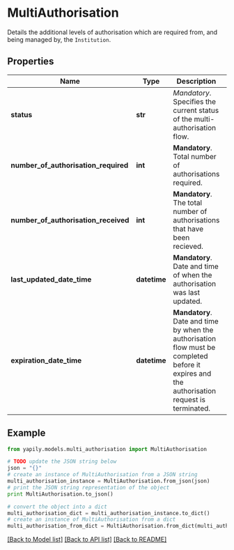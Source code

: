 # MultiAuthorisation

Details the additional levels of authorisation which are required from, and being managed by, the `Institution`.

## Properties
Name | Type | Description | Notes
------------ | ------------- | ------------- | -------------
**status** | **str** | _Mandatory_. Specifies the current status of the multi-authorisation flow. | [optional] 
**number_of_authorisation_required** | **int** | __Mandatory__. Total number of authorisations required. | [optional] 
**number_of_authorisation_received** | **int** | __Mandatory__. The total number of authorisations that have been recieved. | [optional] 
**last_updated_date_time** | **datetime** | __Mandatory__. Date and time of when the authorisation was last updated. | [optional] 
**expiration_date_time** | **datetime** | __Mandatory__. Date and time by when the authorisation flow must be completed before it expires and the authorisation request is terminated. | [optional] 

## Example

```python
from yapily.models.multi_authorisation import MultiAuthorisation

# TODO update the JSON string below
json = "{}"
# create an instance of MultiAuthorisation from a JSON string
multi_authorisation_instance = MultiAuthorisation.from_json(json)
# print the JSON string representation of the object
print MultiAuthorisation.to_json()

# convert the object into a dict
multi_authorisation_dict = multi_authorisation_instance.to_dict()
# create an instance of MultiAuthorisation from a dict
multi_authorisation_from_dict = MultiAuthorisation.from_dict(multi_authorisation_dict)
```
[[Back to Model list]](../README.md#documentation-for-models) [[Back to API list]](../README.md#documentation-for-api-endpoints) [[Back to README]](../README.md)


